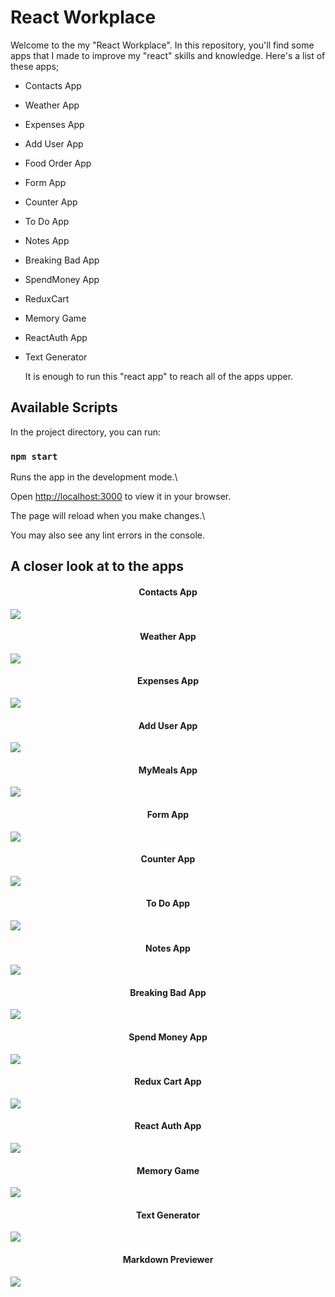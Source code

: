 # React Workplace

Welcome to the my "React Workplace". In this repository, you'll find some apps that I made to improve my "react" skills and knowledge. Here's a list of these apps;

- Contacts App
- Weather App
- Expenses App
- Add User App
- Food Order App
- Form App
- Counter App
- To Do App
- Notes App
- Breaking Bad App
- SpendMoney App
- ReduxCart
- Memory Game
- ReactAuth App
- Text Generator

  It is enough to run this "react app" to reach all of the apps upper.

## Available Scripts

In the project directory, you can run:

### `npm start`

Runs the app in the development mode.\

Open [http://localhost:3000](http://localhost:3000) to view it in your browser.

The page will reload when you make changes.\

You may also see any lint errors in the console.

## A closer look at to the apps

  <h4 align="center">Contacts App</h4> 
  
<img src="https://raw.githubusercontent.com/thenesern/React-Workplace/master/src/components/Assets/Images/Contacts%20App/contacts-app.png">

  <h4 align="center">Weather App</h4>

<img src="https://raw.githubusercontent.com/thenesern/React-Workplace/master/src/components/Assets/Images/Weather%20App/weather-app.png">

  <h4 align="center">Expenses App</h4>

<img src="https://raw.githubusercontent.com/thenesern/React-Workplace/master/src/components/Assets/Images/Expenses%20App/expenses-app.png">

  <h4 align="center">Add User App</h4>

<img src="https://raw.githubusercontent.com/thenesern/React-Workplace/master/src/components/Assets/Images/AddUser%20App/adduser-app.png">

  <h4 align="center">MyMeals App</h4>

<img src="https://raw.githubusercontent.com/thenesern/React-Workplace/master/src/components/Assets/Images/MyMeals%20App/mymeals-app.png">

  <h4 align="center">Form App</h4>

<img src="https://raw.githubusercontent.com/thenesern/React-Workplace/master/src/components/Assets/Images/FormApp/FormApp.png">

  <h4 align="center">Counter App</h4>

<img src="https://raw.githubusercontent.com/thenesern/React-Workplace/master/src/components/Assets/Images/ReduxCounter/CounterApp.png">

  <h4 align="center">To Do App</h4>

<img src="https://raw.githubusercontent.com/thenesern/React-Workplace/master/src/components/Assets/Images/ReduxToDoApp/ToDoApp.png">

  <h4 align="center">Notes App</h4>

<img src="https://raw.githubusercontent.com/thenesern/React-Workplace/master/src/components/Assets/Images/NotesApp/NotesApp.png">

  <h4 align="center">Breaking Bad App</h4>

<img src="https://raw.githubusercontent.com/thenesern/React-Workplace/master/src/components/Assets/Images/BreakingBadApp/BreakingBadApp.png">

  <h4 align="center">Spend Money App</h4>

<img src="https://raw.githubusercontent.com/thenesern/React-Workplace/master/src/components/Assets/Images/SpendMoneyApp/SpendMoneyApp.png">

  <h4 align="center">Redux Cart App</h4>

<img src="https://raw.githubusercontent.com/thenesern/React-Workplace/master/src/components/Assets/Images/ReduxCart/ReduxCart.png">

  <h4 align="center">React Auth App</h4>

<img src="https://raw.githubusercontent.com/thenesern/React-Workplace/master/src/components/Assets/Images/ReactAuth/ReactAuth.png">

  <h4 align="center">Memory Game</h4>

<img src="https://raw.githubusercontent.com/thenesern/React-Workplace/master/src/components/Assets/Images/MemoryGame/MemoryGame.png">

  <h4 align="center">Text Generator</h4>

<img src="https://raw.githubusercontent.com/thenesern/React-Workplace/master/src/components/Assets/Images/TextGenerator/TextGenerator.png">

  <h4 align="center">Markdown Previewer</h4>

<img src="https://raw.githubusercontent.com/thenesern/React-Workplace/master/src/components/Assets/Images/MarkdownPreviewer/MarkdownPreviewer.png">
